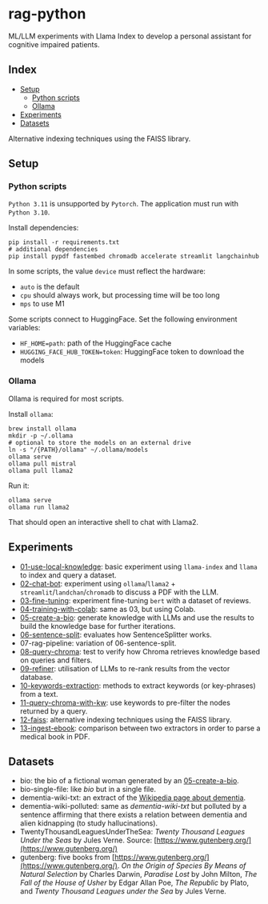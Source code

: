 # rag-python
ML/LLM experiments with Llama Index to develop a personal assistant for cognitive impaired patients.

## Index

- [Setup](#setup)
  - [Python scripts](#python-scripts)
  - [Ollama](#ollama)
- [Experiments](#experiments)
- [Datasets](#datasets)

Alternative indexing techniques using the FAISS library.

## Setup

### Python scripts

`Python 3.11` is unsupported by `Pytorch`. The application must run with `Python 3.10`.

Install dependencies:
```shell
pip install -r requirements.txt
# additional dependencies
pip install pypdf fastembed chromadb accelerate streamlit langchainhub
```

In some scripts, the value `device` must reflect the hardware:
- `auto` is the default 
- `cpu` should always work, but processing time will be too long
- `mps` to use M1

Some scripts connect to HuggingFace. Set the following environment variables:
- `HF_HOME=path`: path of the HuggingFace cache
- `HUGGING_FACE_HUB_TOKEN=token`: HuggingFace token to download the models

### Ollama

Ollama is required for most scripts.

Install `ollama`:

```shell
brew install ollama
mkdir -p ~/.ollama
# optional to store the models on an external drive
ln -s "/{PATH}/ollama" ~/.ollama/models
ollama serve
ollama pull mistral
ollama pull llama2
```

Run it:

```shell
ollama serve
ollama run llama2
```

That should open an interactive shell to chat with Llama2.

## Experiments

- [01-use-local-knowledge](01-use-local-knowledge/README.md): basic experiment using `llama-index` and `llama` to index and query a dataset.
- [02-chat-bot](02-chat-bot/README.md): experiment using `ollama`/`llama2` + `streamlit`/`landchan`/`chromadb` to discuss a PDF with the LLM.
- [03-fine-tuning](03-fine-tuning/README.md): experiment fine-tuning `bert` with a dataset of reviews.
- [04-training-with-colab](04-training-with-colab/README.md): same as 03, but using Colab.
- [05-create-a-bio](05-create-a-bio/README.md): generate knowledge with LLMs and use the results to build the knowledge base for further iterations.
- [06-sentence-split](06-sentence-split/README.md): evaluates how SentenceSplitter works.
- 07-rag-pipeline: variation of 06-sentence-split.
- [08-query-chroma](08-query-chroma/README.md): test to verify how Chroma retrieves knowledge based on queries and filters.
- [09-refiner](09-refiner/README.md): utilisation of LLMs to re-rank results from the vector database.
- [10-keywords-extraction](10-keywords-extraction/README.md): methods to extract keywords (or key-phrases) from a text.
- [11-query-chroma-with-kw](11-query-chroma-with-kw/README.md): use keywords to pre-filter the nodes returned by a query.
- [12-faiss](12-faiss/README.md): alternative indexing techniques using the FAISS library.
- [13-ingest-ebook](13-ingest-ebook/README.md): comparison between two extractors in order to parse a medical book in PDF.

## Datasets

- bio: the bio of a fictional woman generated by an [05-create-a-bio](05-create-a-bio/README.md).
- bio-single-file: like _bio_ but in a single file.
- dementia-wiki-txt: an extract of the [Wikipedia page about dementia](https://en.wikipedia.org/wiki/Dementia).
- dementia-wiki-polluted: same as _dementia-wiki-txt_ but polluted by a sentence affirming that there exists a relation between dementia and alien kidnapping (to study hallucinations).
- TwentyThousandLeaguesUnderTheSea: _Twenty Thousand Leagues Under the Seas_ by Jules Verne. Source: [https://www.gutenberg.org/](https://www.gutenberg.org/)
- gutenberg: five books from [https://www.gutenberg.org/](https://www.gutenberg.org/). _On the Origin of Species By Means of Natural Selection_ by Charles Darwin, _Paradise Lost_ by John Milton, _The Fall of the House of Usher_ by Edgar Allan Poe, _The Republic_ by Plato, and _Twenty Thousand Leagues under the Sea_ by Jules Verne.
